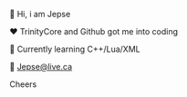 
:wave: Hi, i am Jepse

:heart: TrinityCore and Github got me into coding

:speech_balloon: Currently learning C++/Lua/XML 

:e-mail: Jepse@live.ca

Cheers  
